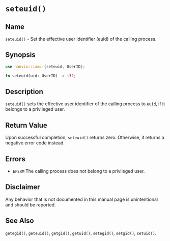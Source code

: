 # `seteuid()`

## Name

`seteuid()` - Set the effective user identifier (euid) of the calling process.

## Synopsis

```rust
use nanvix::iam::{seteuid, UserID};

fn seteuid(uid: UserID) -> i32;
```

## Description

`seteuid()` sets the effective user identifier of the calling process to `euid`, if it belongs to a
privileged user.

## Return Value

Upon successful completion, `seteuid()` returns zero. Otherwise, it returns a negative error code
instead.

## Errors

- `EPERM` The calling process does not belong to a privileged user.

## Disclaimer

Any behavior that is not documented in this manual page is unintentional and should be reported.

## See Also

`getegid()`, `geteuid()`, `getgid()`, `getuid()`, `setegid()`, `setgid()`, `setuid()`.
